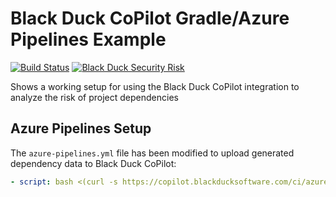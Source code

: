 # Black Duck CoPilot Gradle/Azure Pipelines Example

[![Build Status](https://blackducksoftware.visualstudio.com/copilot-dave-gradle-azure/_apis/build/status/copilot-dave-gradle-azure-CI)](https://blackducksoftware.visualstudio.com/copilot-dave-gradle-azure/_build/latest?definitionId=9) [![Black Duck Security Risk](https://copilot.blackducksoftware.com/github/repos/BlackDuckCoPilot/copilot-dave-gradle-azure/branches/refs%2Fheads%2Fmaster/badge-risk.svg)](https://copilot.blackducksoftware.com/github/repos/BlackDuckCoPilot/copilot-dave-gradle-azure/branches/refs%2Fheads%2Fmaster)

Shows a working setup for using the Black Duck CoPilot integration to analyze the risk of project dependencies

## Azure Pipelines Setup

The `azure-pipelines.yml` file has been modified to upload generated dependency data to Black Duck CoPilot:

```yaml
- script: bash <(curl -s https://copilot.blackducksoftware.com/ci/azure/scripts/upload)
```
